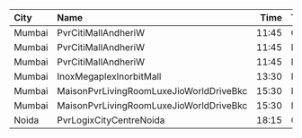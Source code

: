 | City   | Name                                    |  Time | Type         | Price | Capacity | Booked |
| :----- | :-------------------------------------- | ----: | :----------- | ----: | -------: | -----: |
| Mumbai | PvrCitiMallAndheriW                     | 11:45 | Classic      |  105₹ |       23 |      0 |
| Mumbai | PvrCitiMallAndheriW                     | 11:45 | Recliner     |  295₹ |       12 |      0 |
| Mumbai | PvrCitiMallAndheriW                     | 11:45 | Prime        |  140₹ |       73 |      4 |
| Mumbai | InoxMegaplexInorbitMall                 | 13:30 | Kiddles      |  140₹ |       15 |      0 |
| Mumbai | MaisonPvrLivingRoomLuxeJioWorldDriveBkc | 15:30 | Luxe         |  700₹ |       32 |     25 |
| Mumbai | MaisonPvrLivingRoomLuxeJioWorldDriveBkc | 15:30 | LuxeSuperior |  700₹ |       12 |     11 |
| Noida  | PvrLogixCityCentreNoida                 | 18:15 | Classic      |  320₹ |       48 |     10 |